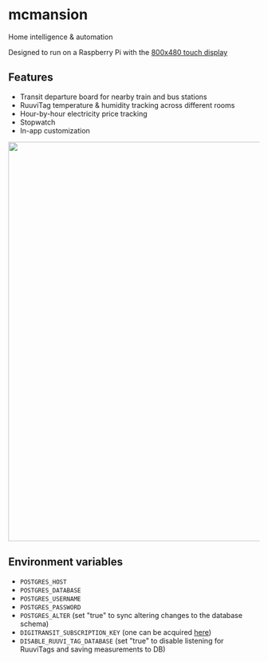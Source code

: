 # mcmansion
Home intelligence &amp; automation

Designed to run on a Raspberry Pi with the [800x480 touch display](https://www.raspberrypi.com/products/raspberry-pi-touch-display)

## Features
* Transit departure board for nearby train and bus stations
* RuuviTag temperature & humidity tracking across different rooms
* Hour-by-hour electricity price tracking
* Stopwatch
* In-app customization

<img src="https://github.com/ounai/mcmansion/assets/19166017/fba3fa86-5705-43e6-833b-810cd5e01a46" width="800" height="auto" />

## Environment variables
* `POSTGRES_HOST`
* `POSTGRES_DATABASE`
* `POSTGRES_USERNAME`
* `POSTGRES_PASSWORD`
* `POSTGRES_ALTER` (set "true" to sync altering changes to the database schema)
* `DIGITRANSIT_SUBSCRIPTION_KEY` (one can be acquired [here](https://portal-api.digitransit.fi))
* `DISABLE_RUUVI_TAG_DATABASE` (set "true" to disable listening for RuuviTags and saving measurements to DB)
